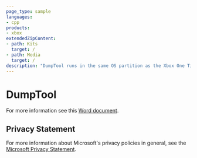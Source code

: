 ```yaml
---
page_type: sample
languages:
- cpp
products:
- xbox
extendedZipContent:
- path: Kits
  target: /
- path: Media
  target: /
description: "DumpTool runs in the same OS partition as the Xbox One Title and generates a crash dump for another process that you specify by name as an argument to the tool."
---
```


# DumpTool

For more information see this [Word document](https://github.com/microsoft/Xbox-ATG-Samples/blob/master/XDKSamples/Tools/DumpTool/Readme.docx).

## Privacy Statement

For more information about Microsoft's privacy policies in general, see the [Microsoft Privacy Statement](https://privacy.microsoft.com/privacystatement/).
